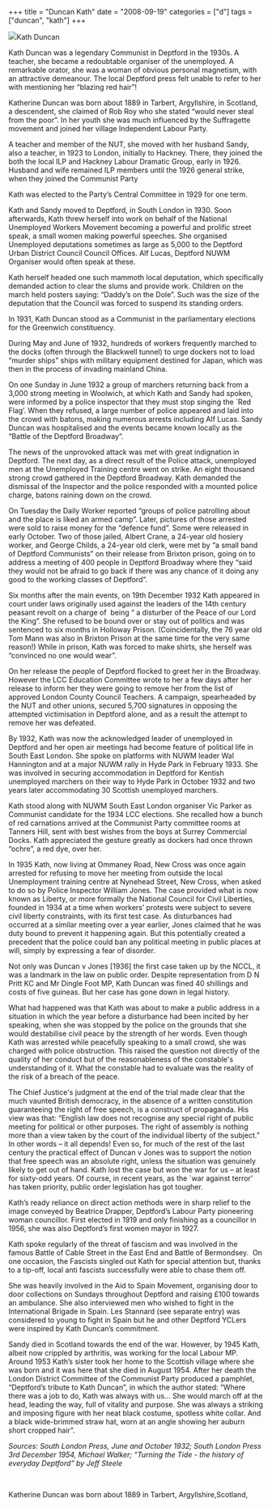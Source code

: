 +++
title = "Duncan Kath"
date = "2008-09-19"
categories = ["d"]
tags = ["duncan", "kath"]
+++

![](http://79.170.40.183/grahamstevenson.me.uk/images/stories/duncan%20kath.jpg)Kath Duncan

Kath Duncan was a legendary Communist in Deptford in the 1930s. A teacher, she became a redoubtable organiser of the unemployed. A remarkable orator, she was a woman of obvious personal magnetism, with an attractive demeanour. The local Deptford press felt unable to refer to her with mentioning her “blazing red hair”!

Katherine Duncan was born about 1889 in Tarbert, Argyllshire, in Scotland, a descendent, she claimed of Rob Roy who she stated “would never steal from the poor”. In her youth she was much influenced by the Suffragette movement and joined her village Independent Labour Party.

A teacher and member of the NUT, she moved with her husband Sandy, also a teacher, in 1923 to London, initially to Hackney. There, they joined the both the local ILP and Hackney Labour Dramatic Group, early in 1926.  Husband and wife remained ILP members until the 1926 general strike, when they joined the Communist Party

Kath was elected to the Party’s Central Committee in 1929 for one term.

Kath and Sandy moved to Deptford, in South London in 1930. Soon afterwards, Kath threw herself into work on behalf of the National Unemployed Workers Movement becoming a powerful and prolific street speak, a small women making powerful speeches. She organised Unemployed deputations sometimes as large as 5,000 to the Deptford Urban District Council Council Offices. Alf Lucas, Deptford NUWM Organiser would often speak at these.

Kath herself headed one such mammoth local deputation, which specifically demanded action to clear the slums and provide work. Children on the march held posters saying: “Daddy’s on the Dole”. Such was the size of the deputation that the Council was forced to suspend its standing orders.

In 1931, Kath Duncan stood as a Communist in the parliamentary elections for the Greenwich constituency.

During May and June of 1932, hundreds of workers frequently marched to the docks (often through the Blackwell tunnel) to urge dockers not to load “murder ships” ships with military equipment destined for Japan, which was then in the process of invading mainland China.

On one Sunday in June 1932 a group of marchers returning back from a 3,000 strong meeting in Woolwich, at which Kath and Sandy had spoken, were informed by a police inspector that they must stop singing the \`Red Flag’. When they refused, a large number of police appeared and laid into the crowd with batons, making numerous arrests including Alf Lucas. Sandy Duncan was hospitalised and the events became known locally as the “Battle of the Deptford Broadway”.

The news of the unprovoked attack was met with great indignation in Deptford. The next day, as a direct result of the Police attack, unemployed men at the Unemployed Training centre went on strike. An eight thousand strong crowd gathered in the Deptford Broadway. Kath demanded the dismissal of the Inspector and the police responded with a mounted police charge, batons raining down on the crowd.

On Tuesday the Daily Worker reported “groups of police patrolling about and the place is liked an armed camp”. Later, pictures of those arrested were sold to raise money for the “defence fund”. Some were released in early October. Two of those jailed, Albert Crane, a 24-year old hosiery worker, and George Childs, a 24-year old clerk, were met by “a small band of Deptford Communists” on their release from Brixton prison, going on to address a meeting of 400 people in Deptford Broadway where they “said they would not be afraid to go back if there was any chance of it doing any good to the working classes of Deptford”.

Six months after the main events, on 19th December 1932 Kath appeared in court under laws originally used against the leaders of the 14th century peasant revolt on a charge of  being “ a disturber of the Peace of our Lord the King”. She refused to be bound over or stay out of politics and was sentenced to six months in Holloway Prison. (Coincidentally, the 76 year old Tom Mann was also in Brixton Prison at the same time for the very same reason!) While in prison, Kath was forced to make shirts, she herself was “convinced no one would wear”.

On her release the people of Deptford flocked to greet her in the Broadway. However the LCC Education Committee wrote to her a few days after her release to inform her they were going to remove her from the list of approved London County Council Teachers. A campaign, spearheaded by the NUT and other unions, secured 5,700 signatures in opposing the attempted victimisation in Deptford alone, and as a result the attempt to remove her was defeated.

By 1932, Kath was now the acknowledged leader of unemployed in Deptford and her open air meetings had become feature of political life in South East London. She spoke on platforms with NUWM leader Wal Hannington and at a major NUWM rally in Hyde Park in February 1933. She was involved in securing accommodation in Deptford for Kentish unemployed marchers on their way to Hyde Park in October 1932 and two years later accommodating 30 Scottish unemployed marchers.

Kath stood along with NUWM South East London organiser Vic Parker as Communist candidate for the 1934 LCC elections. She recalled how a bunch of red carnations arrived at the Communist Party committee rooms at Tanners Hill, sent with best wishes from the boys at Surrey Commercial Docks. Kath appreciated the gesture greatly as dockers had once thrown “ochre”, a red dye, over her.

In 1935 Kath, now living at Ommaney Road, New Cross was once again arrested for refusing to move her meeting from outside the local Unemployment training centre at Nynehead Street, New Cross, when asked to do so by Police Inspector William Jones. The case provided what is now known as Liberty, or more formally the National Council for Civil Liberties, founded in 1934 at a time when workers’ protests were subject to severe civil liberty constraints, with its first test case. As disturbances had occurred at a similar meeting over a year earlier, Jones claimed that he was duty bound to prevent it happening again. But this potentially created a precedent that the police could ban any political meeting in public places at will, simply by expressing a fear of disorder.

Not only was Duncan v Jones \[1936\] the first case taken up by the NCCL, it was a landmark in the law on public order. Despite representation from D N Pritt KC and Mr Dingle Foot MP, Kath Duncan was fined 40 shillings and costs of five guineas. But her case has gone down in legal history.

What had happened was that Kath was about to make a public address in a situation in which the year before a disturbance had been incited by her speaking, when she was stopped by the police on the grounds that she would destabilise civil peace by the strength of her words. Even though Kath was arrested while peacefully speaking to a small crowd, she was charged with police obstruction. This raised the question not directly of the quality of her conduct but of the reasonableness of the constable's understanding of it. What the constable had to evaluate was the reality of the risk of a breach of the peace.

The Chief Justice's judgment at the end of the trial made clear that the much vaunted British democracy, in the absence of a written constitution guaranteeing the right of free speech, is a construct of propaganda. His view was that: “English law does not recognise any special right of public meeting for political or other purposes. The right of assembly is nothing more than a view taken by the court of the individual liberty of the subject.” In other words – it all depends! Even so, for much of the rest of the last century the practical effect of Duncan v Jones was to support the notion that free speech was an absolute right, unless the situation was genuinely likely to get out of hand. Kath lost the case but won the war for us – at least for sixty-odd years. Of course, in recent years, as the \`war against terror’ has taken priority, public order legislation has got tougher.

Kath’s ready reliance on direct action methods were in sharp relief to the image conveyed by Beatrice Drapper, Deptford’s Labour Party pioneering woman councillor. First elected in 1919 and only finishing as a councillor in 1956, she was also Deptford’s first women mayor in 1927.

Kath spoke regularly of the threat of fascism and was involved in the famous Battle of Cable Street in the East End and Battle of Bermondsey.  On one occasion, the Fascists singled out Kath for special attention but, thanks to a tip-off, local anti fascists successfully were able to chase them off.

She was heavily involved in the Aid to Spain Movement, organising door to door collections on Sundays throughout Deptford and raising £100 towards an ambulance. She also interviewed men who wished to fight in the International Brigade in Spain. Les Stannard (see separate entry) was considered to young to fight in Spain but he and other Deptford YCLers were inspired by Kath Duncan’s commitment.

Sandy died in Scotland towards the end of the war. However, by 1945 Kath, albeit now crippled by arthritis, was working for the local Labour MP. Around 1953 Kath’s sister took her home to the Scottish village where she was born and it was here that she died in August 1954. After her death the London District Committee of the Communist Party produced a pamphlet, “Deptford’s tribute to Kath Duncan”, in which the author stated: “Where there was a job to do, Kath was always with us… She would march off at the head, leading the way, full of vitality and purpose. She was always a striking and imposing figure with her neat black costume, spotless white collar. And a black wide-brimmed straw hat, worn at an angle showing her auburn short cropped hair”.

_Sources:_ _South London Press, June and October 1932; South London Press 3rd December 1954, Michael Walker; “Turning the Tide - the history of everyday Deptford” by Jeff Steele_

 

Katherine Duncan was born about 1889 in Tarbert, Argyllshire,Scotland,
